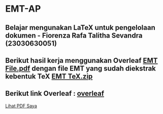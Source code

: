 # EMT-AP
## Belajar mengunakan LaTeX untuk pengelolaan dokumen - Fiorenza Rafa Talitha Sevandra (23030630051)
## Berikut hasil kerja menggunakan Overleaf [EMT File.pdf](https://github.com/fiorenzareva/Proyek_EMT/blob/main/Proyek_EMT_Overleaf.pdf) dengan file EMT yang sudah diekstrak kebentuk TeX [EMT TeX.zip](https://github.com/aandhrta/EMT-AP/files/13521821/EMT.TeX.zip)
## Berikut link Overleaf : [overleaf](https://www.overleaf.com/project/65695ddfba47c1f72d32b095)

[Lihat PDF Saya](Proyek_EMT.pdf)

